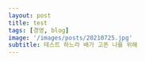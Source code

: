 ```yaml
---
layout: post
title: test
tags: [경영, blog]
image: '/images/posts/20210725.jpg'
subtitle: 테스트 하느라 배가 고픈 나를 위해
---
```


